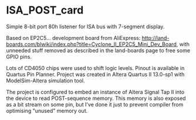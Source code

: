 # ISA_POST_card
Simple 8-bit port 80h listener for ISA bus with 7-segment display.

Based on EP2C5... development board from AliExpress: http://land-boards.com/blwiki/index.php?title=Cyclone_II_EP2C5_Mini_Dev_Board, 
with unneeded stuff removed as described in the land-boards page to free some GPIO pins.

Lots of CD4050 chips were used to shift logic levels. Pinout is available in Quartus Pin Planner. Project was created in Altera Quartus II 13.0-sp1 with ModelSim-Altera simulation tool.

The project is configured to embed an instance of Altera Signal Tap II into the device to read POST-sequence memory. This memory is also exposed as a bit stream on some pin, but I've done it just to prevent compiler from optimising "unused" memory out.
